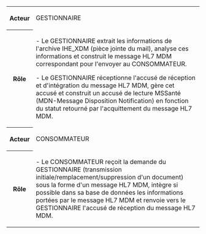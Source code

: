 <table>
  <tbody>
    <tr>
      <th>
        <p>Acteur</p>
      </th>
      <td>
        <p>GESTIONNAIRE</p>
      </td>
    </tr>
    <tr>
      <th>
        <p>Rôle</p>
      </th>
      <td>
        <p>- Le GESTIONNAIRE extrait les informations de l'archive IHE_XDM (pièce jointe du mail), analyse ces informations et construit le message HL7 MDM correspondant pour l'envoyer au CONSOMMATEUR.</p>
        <p>- Le GESTIONNAIRE réceptionne l'accusé de réception et d'intégration du message HL7 MDM, gère cet accusé et construit un accusé de lecture MSSanté (MDN-Message Disposition Notification) en fonction du statut retourné par l'acquittement du message HL7 MDM.</p>
      </td>
    </tr>
    <tr>
      <th>
        <p>Acteur</p>
      </th>
      <td>
        <p>CONSOMMATEUR</p>
      </td>
    </tr>
    <tr>
      <th>
        <p>Rôle</p>
      </th>
      <td>
        <p>- Le CONSOMMATEUR reçoit la demande du GESTIONNAIRE (transmission initiale/remplacement/suppression d'un document) sous la forme d'un message HL7 MDM, intègre si possible dans sa base de données les informations portées par le message HL7 MDM et renvoie vers le GESTIONNAIRE l'accusé de réception du message HL7 MDM.</p>
      </td>
    </tr>
  </tbody>
</table>